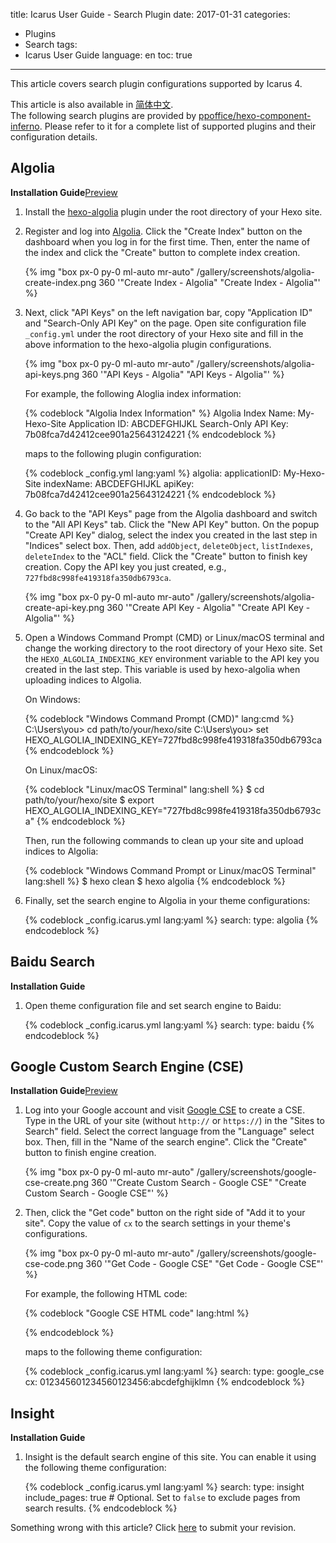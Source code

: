title: Icarus User Guide - Search Plugin
date: 2017-01-31
categories:
- Plugins
- Search
tags:
- Icarus User Guide
language: en
toc: true
---

This article covers search plugin configurations supported by Icarus 4.

<article class="message message-immersive is-primary">
<div class="message-body">
<i class="fas fa-globe-asia mr-2"></i>This article is also available in 
<a href="{% post_path zh-CN/Search-Plugins %}">简体中文</a>.
</div>
</article>

<!-- more -->

<article class="message message-immersive is-primary">
<div class="message-body">
<i class="fas fa-info-circle mr-2"></i>The following search plugins are provided by
<a href="https://github.com/ppoffice/hexo-component-inferno">ppoffice/hexo-component-inferno</a>.
Please refer to it for a complete list of supported plugins and their configuration details.
</div>
</article>

## Algolia

<div>
<strong>Installation Guide</strong><a class="tag is-success ml-2" href="{% post_path demo/search/Algolia %}">Preview</a>
</div>

1. Install the [hexo-algolia](https://github.com/oncletom/hexo-algolia) plugin under the root directory of your
   Hexo site.

2. Register and log into [Algolia](https://www.algolia.com/).
   Click the "Create Index" button on the dashboard when you log in for the first time.
   Then, enter the name of the index and click the "Create" button to complete index creation.

   {% img "box px-0 py-0 ml-auto mr-auto" /gallery/screenshots/algolia-create-index.png 360 '"Create Index - Algolia" "Create Index - Algolia"' %}
   <br>

3. Next, click "API Keys" on the left navigation bar, copy "Application ID" and "Search-Only API Key" on the page.
   Open site configuration file `_config.yml` under the root directory of your Hexo site and fill in the above 
   information to the hexo-algolia plugin configurations.

   {% img "box px-0 py-0 ml-auto mr-auto" /gallery/screenshots/algolia-api-keys.png 360 '"API Keys - Algolia" "API Keys - Algolia"' %}
   <br>

   For example, the following Aloglia index information:

    {% codeblock "Algolia Index Information" %}
    Algolia Index Name: My-Hexo-Site
    Application ID: ABCDEFGHIJKL
    Search-Only API Key: 7b08fca7d42412cee901a25643124221
    {% endcodeblock %}

    maps to the following plugin configuration:

    {% codeblock _config.yml lang:yaml %}
    algolia:
        applicationID: My-Hexo-Site
        indexName: ABCDEFGHIJKL
        apiKey: 7b08fca7d42412cee901a25643124221
    {% endcodeblock %}

4. Go back to the "API Keys" page from the Algolia dashboard and switch to the "All API Keys" tab.
   Click the "New API Key" button.
   On the popup "Create API Key" dialog, select the index you created in the last step in "Indices" select box.
   Then, add `addObject`, `deleteObject`, `listIndexes`, `deleteIndex` to the "ACL" field.
   Click the "Create" button to finish key creation.
   Copy the API key you just created, e.g., `727fbd8c998fe419318fa350db6793ca`.

   {% img "box px-0 py-0 ml-auto mr-auto" /gallery/screenshots/algolia-create-api-key.png 360 '"Create API Key - Algolia" "Create API Key - Algolia"' %}
   <br>

5. Open a Windows Command Prompt (CMD) or Linux/macOS terminal and change the working directory to the root
   directory of your Hexo site.
   Set the `HEXO_ALGOLIA_INDEXING_KEY` environment variable to the API key you created in the last step.
   This variable is used by hexo-algolia when uploading indices to Algolia.
   
   On Windows:

    {% codeblock "Windows Command Prompt (CMD)" lang:cmd %}
    C:\Users\you> cd path/to/your/hexo/site
    C:\Users\you> set HEXO_ALGOLIA_INDEXING_KEY=727fbd8c998fe419318fa350db6793ca
    {% endcodeblock %}

   On Linux/macOS:

    {% codeblock "Linux/macOS Terminal" lang:shell %}
    $ cd path/to/your/hexo/site
    $ export HEXO_ALGOLIA_INDEXING_KEY="727fbd8c998fe419318fa350db6793ca"
    {% endcodeblock %}

    Then, run the following commands to clean up your site and upload indices to Algolia:

    {% codeblock "Windows Command Prompt or Linux/macOS Terminal" lang:shell %}
    $ hexo clean
    $ hexo algolia
    {% endcodeblock %}

6. Finally, set the search engine to Algolia in your theme configurations:

    {% codeblock _config.icarus.yml lang:yaml %}
    search:
        type: algolia
    {% endcodeblock %}


## Baidu Search

**Installation Guide**

1. Open theme configuration file and set search engine to Baidu:

    {% codeblock _config.icarus.yml lang:yaml %}
    search:
        type: baidu
    {% endcodeblock %}


## Google Custom Search Engine (CSE)

<div>
<strong>Installation Guide</strong><a class="tag is-success ml-2" href="{% post_path demo/search/Google-CSE %}">Preview</a>
</div>

1. Log into your Google account and visit [Google CSE](https://cse.google.com/cse/create/new) to create a CSE.
   Type in the URL of your site (without `http://` or `https://`) in the "Sites to Search" field.
   Select the correct language from the "Language" select box.
   Then, fill in the "Name of the search engine". 
   Click the "Create" button to finish engine creation.

   {% img "box px-0 py-0 ml-auto mr-auto" /gallery/screenshots/google-cse-create.png 360 '"Create Custom Search - Google CSE" "Create Custom Search - Google CSE"' %}
   <br>

2. Then, click the "Get code" button on the right side of "Add it to your site". Copy the value of `cx` to the 
   search settings in your theme's configurations.

   {% img "box px-0 py-0 ml-auto mr-auto" /gallery/screenshots/google-cse-code.png 360 '"Get Code - Google CSE" "Get Code - Google CSE"' %}
   <br>

   For example, the following HTML code:

    {% codeblock "Google CSE HTML code" lang:html %}
    <script async src="https://cse.google.com/cse.js?cx=012345601234560123456:abcdefghijklmn"></script>
    <div class="gcse-search"></div>
    {% endcodeblock %}

    maps to the following theme configuration:

    {% codeblock _config.icarus.yml lang:yaml %}
    search:
        type: google_cse
        cx: 012345601234560123456:abcdefghijklmn
    {% endcodeblock %}


## Insight

**Installation Guide**

1. Insight is the default search engine of this site.
   You can enable it using the following theme configuration:

    {% codeblock _config.icarus.yml lang:yaml %}
    search:
        type: insight
        include_pages: true     # Optional. Set to `false` to exclude pages from search results.
    {% endcodeblock %}


<article class="message message-immersive is-warning">
<div class="message-body">
<i class="fas fa-question-circle mr-2"></i>Something wrong with this article? 
Click <a href="https://github.com/ppoffice/hexo-theme-icarus/edit/site/source/_posts/en/Search-Plugins.md">here</a> 
to submit your revision.
</div>
</article>
